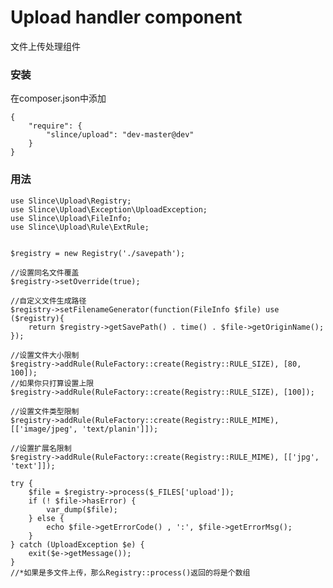 # Upload handler component

文件上传处理组件

### 安装

在composer.json中添加

    {
        "require": {
            "slince/upload": "dev-master@dev"
        }
    }

### 用法

    use Slince\Upload\Registry;
    use Slince\Upload\Exception\UploadException;
    use Slince\Upload\FileInfo;
    use Slince\Upload\Rule\ExtRule;


    $registry = new Registry('./savepath');

    //设置同名文件覆盖
    $registry->setOverride(true);

    //自定义文件生成路径
    $registry->setFilenameGenerator(function(FileInfo $file) use ($registry){
        return $registry->getSavePath() . time() . $file->getOriginName();
    });
    
    //设置文件大小限制
    $registry->addRule(RuleFactory::create(Registry::RULE_SIZE), [80, 100]);
    //如果你只打算设置上限
    $registry->addRule(RuleFactory::create(Registry::RULE_SIZE), [100]);

    //设置文件类型限制
    $registry->addRule(RuleFactory::create(Registry::RULE_MIME), [['image/jpeg', 'text/planin']]);

    //设置扩展名限制
    $registry->addRule(RuleFactory::create(Registry::RULE_MIME), [['jpg', 'text']]);
   
    try {
        $file = $registry->process($_FILES['upload']);
        if (! $file->hasError) {
            var_dump($file);
        } else {
            echo $file->getErrorCode() , ':', $file->getErrorMsg();
        }
    } catch (UploadException $e) {
        exit($e->getMessage());
    }
    //*如果是多文件上传，那么Registry::process()返回的将是个数组
     